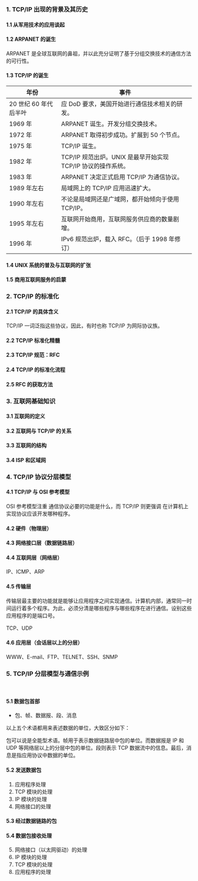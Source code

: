 ### 1. TCP/IP 出现的背景及其历史

#### 1.1 从军用技术的应用谈起



#### 1.2 ARPANET 的诞生

ARPANET 是全球互联网的鼻祖，并以此充分证明了基于分组交换技术的通信方法的可行性。



#### 1.3 TCP/IP 的诞生

| 年份                  | 事件                                                         |
| --------------------- | ------------------------------------------------------------ |
| 20 世纪 60 年代后半叶 | 应 DoD 要求，美国开始进行通信技术相关的研发。                |
| 1969 年               | ARPANET 诞生。开发分组交换技术。                             |
| 1972 年               | ARPANET 取得初步成功。扩展到 50 个节点。                     |
| 1975 年               | TCP/IP 诞生。                                                |
| 1982 年               | TCP/IP 规范出炉。UNIX 是最早开始实现 TCP/IP 协议的操作系统。 |
| 1983 年               | ARPANET 决定正式启用 TCP/IP 为通信协议。                     |
| 1989 年左右           | 局域网上的 TCP/IP 应用迅速扩大。                             |
| 1990 年左右           | 不论是局域网还是广域网，都开始倾向于使用 TCP/IP。            |
| 1995 年左右           | 互联网开始商用，互联网服务供应商的数量剧增。                 |
| 1996 年               | IPv6 规范出炉，载入 RFC。（后于 1998 年修订）                |



#### 1.4 UNIX 系统的普及与互联网的扩张



#### 1.5 商用互联网服务的启蒙



### 2. TCP/IP 的标准化

#### 2.1 TCP/IP 的具体含义

TCP/IP 一词泛指这些协议，因此，有时也称 TCP/IP 为网际协议族。                                                                                                                                                                                                                                                                                                                                                                                                                                                                                                                                                                                                                                                                                                                                                                                                                                                                                                                                                                                                                                                                                                                                                                                                                                                                                                                                                                                                                                                                                                                                                                                                                                                                                                                                                                                                                                                                                                                                                                                                                                                                                                                                                                                                                                                                                                                                                                                       

#### 2.2 TCP/IP 标准化精髓



#### 2.3 TCP/IP 规范：RFC



#### 2.4 TCP/IP 的标准化流程



#### 2.5 RFC 的获取方法



### 3. 互联网基础知识

#### 3.1 互联网的定义



#### 3.2 互联网与 TCP/IP 的关系



#### 3.3 互联网的结构



#### 3.4 ISP 和区域网



### 4. TCP/IP 协议分层模型

#### 4.1 TCP/IP 与 OSI 参考模型 

 OSI 参考模型注重 通信协议必要的功能是什么，而 TCP/IP 则更强调 在计算机上实现协议应该开发哪种程序。



#### 4.2 硬件（物理层）



#### 4.3 网络接口层（数据链路层）



#### 4.4 互联网层（网络层）

IP、ICMP、ARP

#### 4.5 传输层

传输层最主要的功能就是能够让应用程序之间实现通信。计算机内部，通常同一时间运行着多个程序。为此，必须分清是哪些程序与哪些程序在进行通信。设别这些应用程序的是端口号。

TCP、UDP

#### 4.6 应用层（会话层以上的分层）                                                                                                                                                                     

WWW、E-mail、FTP、TELNET、SSH、SNMP



### 5. TCP/IP 分层模型与通信示例

​           



#### 5.1 数据包首部

* 包、帧、数据报、段、消息

以上五个术语都用来表述数据的单位，大致区分如下：

包可以说是全能型术语。帧用于表示数据链路层中包的单位。而数据报是 IP 和 UDP 等网络层以上的分层中包的单位。段则表示 TCP 数据流中的信息。最后，消息是指应用协议中数据的单位。



#### 5.2 发送数据包

1. 应用程序处理
2. TCP 模块的处理
3. IP 模块的处理
4. 网络接口的处理



#### 5.3 经过数据链路的包



#### 5.4 数据包接收处理

5. 网络接口（以太网驱动）的处理
6. IP 模块的处理
7. TCP 模块的处理
8. 应用程序的处理



​                                                                                                                                                                                                                                                                                                                                                                                                                                                                                                                                                                                                                                                                    

​                                                                                                                                                                                                                                                                                                                                                                                                                                                                                                                                                                                                                                                                                                                                                                                                                                                                                                                                                                                                                                                        

​                                                                                                                                                                                                                                                                                                                                                                                                                                                                                                                                                                                                                                                                                                                                                                                                                                                                                                                                                                                                                                                                                                                                                                                                                                                                                                                                                                                                                                                                                                                                                                                                                                                                                                                                                                                                                                                                                                                                                                                                                                                                                                                                                                                                                                                                                                                                                                                                                                             
